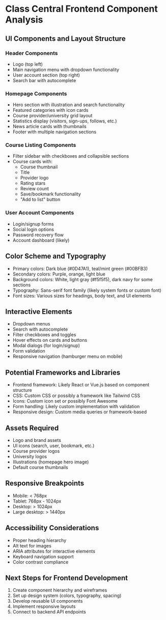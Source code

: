 # Class Central Frontend Component Analysis

## UI Components and Layout Structure

### Header Components
- Logo (top left)
- Main navigation menu with dropdown functionality
- User account section (top right)
- Search bar with autocomplete

### Homepage Components
- Hero section with illustration and search functionality
- Featured categories with icon cards
- Course provider/university grid layout
- Statistics display (visitors, sign-ups, follows, etc.)
- News article cards with thumbnails
- Footer with multiple navigation sections

### Course Listing Components
- Filter sidebar with checkboxes and collapsible sections
- Course cards with:
  - Course thumbnail
  - Title
  - Provider logo
  - Rating stars
  - Review count
  - Save/bookmark functionality
  - "Add to list" button

### User Account Components
- Login/signup forms
- Social login options
- Password recovery flow
- Account dashboard (likely)

## Color Scheme and Typography
- Primary colors: Dark blue (#0D47A1), teal/mint green (#00BFB3)
- Secondary colors: Purple, orange, light blue
- Background colors: White, light gray (#f5f5f5), dark navy for some sections
- Typography: Sans-serif font family (likely system fonts or custom font)
- Font sizes: Various sizes for headings, body text, and UI elements

## Interactive Elements
- Dropdown menus
- Search with autocomplete
- Filter checkboxes and toggles
- Hover effects on cards and buttons
- Modal dialogs (for login/signup)
- Form validation
- Responsive navigation (hamburger menu on mobile)

## Potential Frameworks and Libraries
- Frontend framework: Likely React or Vue.js based on component structure
- CSS: Custom CSS or possibly a framework like Tailwind CSS
- Icons: Custom icon set or possibly Font Awesome
- Form handling: Likely custom implementation with validation
- Responsive design: Custom media queries or framework-based

## Assets Required
- Logo and brand assets
- UI icons (search, user, bookmark, etc.)
- Course provider logos
- University logos
- Illustrations (homepage hero image)
- Default course thumbnails

## Responsive Breakpoints
- Mobile: < 768px
- Tablet: 768px - 1024px
- Desktop: > 1024px
- Large desktop: > 1440px

## Accessibility Considerations
- Proper heading hierarchy
- Alt text for images
- ARIA attributes for interactive elements
- Keyboard navigation support
- Color contrast compliance

## Next Steps for Frontend Development
1. Create component hierarchy and wireframes
2. Set up design system (colors, typography, spacing)
3. Develop reusable UI components
4. Implement responsive layouts
5. Connect to backend API endpoints
